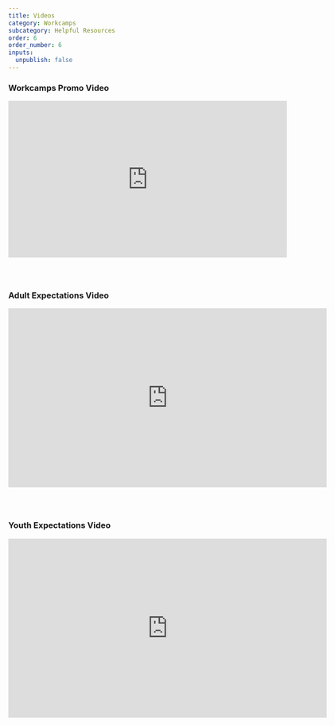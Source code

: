 ```yaml
---
title: Videos
category: Workcamps
subcategory: Helpful Resources
order: 6
order_number: 6
inputs:
  unpublish: false
---
```


### Workcamps Promo Video

<div class="cms-embed" data-cms-embed="PGRpdiBjbGFzcz0idmlkZW8tZW1iZWQiPjxpZnJhbWUgd2lkdGg9IjU2MCIgaGVpZ2h0PSIzMTUiIHNyYz0iaHR0cHM6Ly93d3cueW91dHViZS5jb20vZW1iZWQvQ3ZyRnlsRmxTcVUiIGZyYW1lYm9yZGVyPSIwIiBhbGxvdz0iYWNjZWxlcm9tZXRlcjsgYXV0b3BsYXk7IGNsaXBib2FyZC13cml0ZTsgZW5jcnlwdGVkLW1lZGlhOyBneXJvc2NvcGU7IHBpY3R1cmUtaW4tcGljdHVyZSIgYWxsb3dmdWxsc2NyZWVuPjwvaWZyYW1lPjwvZGl2Pg=="><div class="video-embed"><iframe width="560" height="315" src="https://www.youtube.com/embed/CvrFylFlSqU" frameborder="0" allow="accelerometer; autoplay; clipboard-write; encrypted-media; gyroscope; picture-in-picture" allowfullscreen=""></iframe></div></div>

### &nbsp;

### Adult Expectations Video

<div class="cms-embed" data-cms-embed="PGRpdiBjbGFzcz0idmlkZW8tZW1iZWQiPjxpZnJhbWUgc3JjPSJodHRwczovL3BsYXllci52aW1lby5jb20vdmlkZW8vMzAyMTIzNDc4IiB3aWR0aD0iNjQwIiBoZWlnaHQ9IjM2MCIgZnJhbWVib3JkZXI9IjAiIGFsbG93PSJhdXRvcGxheTsgZnVsbHNjcmVlbjsgcGljdHVyZS1pbi1waWN0dXJlIiBhbGxvd2Z1bGxzY3JlZW4+PC9pZnJhbWU+PC9kaXY+"><div class="video-embed"><iframe src="https://player.vimeo.com/video/302123478" width="640" height="360" frameborder="0" allow="autoplay; fullscreen; picture-in-picture" allowfullscreen=""></iframe></div></div>

### &nbsp;

### Youth Expectations Video

<div class="cms-embed" data-cms-embed="PGRpdiBjbGFzcz0idmlkZW8tZW1iZWQiPjxpZnJhbWUgc3JjPSJodHRwczovL3BsYXllci52aW1lby5jb20vdmlkZW8vMzAwNTk4MDc4IiB3aWR0aD0iNjQwIiBoZWlnaHQ9IjM2MCIgZnJhbWVib3JkZXI9IjAiIGFsbG93PSJhdXRvcGxheTsgZnVsbHNjcmVlbjsgcGljdHVyZS1pbi1waWN0dXJlIiBhbGxvd2Z1bGxzY3JlZW4+PC9pZnJhbWU+PC9kaXY+"><div class="video-embed"><iframe src="https://player.vimeo.com/video/300598078" width="640" height="360" frameborder="0" allow="autoplay; fullscreen; picture-in-picture" allowfullscreen=""></iframe></div></div>

&nbsp;
